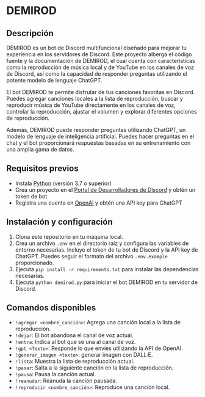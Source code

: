 # DEMIROD

## Descripción

DEMIROD es un bot de Discord multifuncional diseñado para mejorar tu experiencia en los servidores de Discord. Este proyecto alberga el código fuente y la documentación de DEMIROD, el cual cuenta con características como la reproducción de música local y de YouTube en los canales de voz de Discord, así como la capacidad de responder preguntas utilizando el potente modelo de lenguaje ChatGPT.

El bot DEMIROD te permite disfrutar de tus canciones favoritas en Discord. Puedes agregar canciones locales a la lista de reproducción, buscar y reproducir música de YouTube directamente en los canales de voz, controlar la reproducción, ajustar el volumen y explorar diferentes opciones de reproducción.

Además, DEMIROD puede responder preguntas utilizando ChatGPT, un modelo de lenguaje de inteligencia artificial. Puedes hacer preguntas en el chat y el bot proporcionará respuestas basadas en su entrenamiento con una amplia gama de datos.

## Requisitos previos

* Instala [Python](https://www.python.org/) (versión 3.7 o superior)
* Crea un proyecto en el [Portal de Desarrolladores de Discord](https://discord.com/developers/applications) y obtén un token de bot
* Registra una cuenta en [OpenAI](https://openai.com) y obtén una API key para ChatGPT

## Instalación y configuración

1. Clona este repositorio en tu máquina local.
2. Crea un archivo `.env` en el directorio raíz y configura las variables de entorno necesarias. Incluye el token de tu bot de Discord y la API key de ChatGPT. Puedes seguir el formato del archivo `.env.example` proporcionado.
3. Ejecuta `pip install -r requirements.txt` para instalar las dependencias necesarias.
4. Ejecuta `python demirod.py` para iniciar el bot DEMIROD en tu servidor de Discord.

## Comandos disponibles

* `!agregar <nombre_canción>`: Agrega una canción local a la lista de reproducción.
* `!dejar`: El bot abandona el canal de voz actual.
* `!entra`: Indica al bot que se una al canal de voz.
* `!gpt <Texto>`: Responde lo que envíes utilizando la API de OpenAI.
* `!generar_imagen <texto>`: generar imagen con DALL·E.
* `!lista`: Muestra la lista de reproducción actual.
* `!pasar`: Salta a la siguiente canción en la lista de reproducción.
* `!pausa`: Pausa la canción actual.
* `!reanudar`: Reanuda la canción pausada.
* `!reproducir <nombre_canción>`: Reproduce una canción local.

